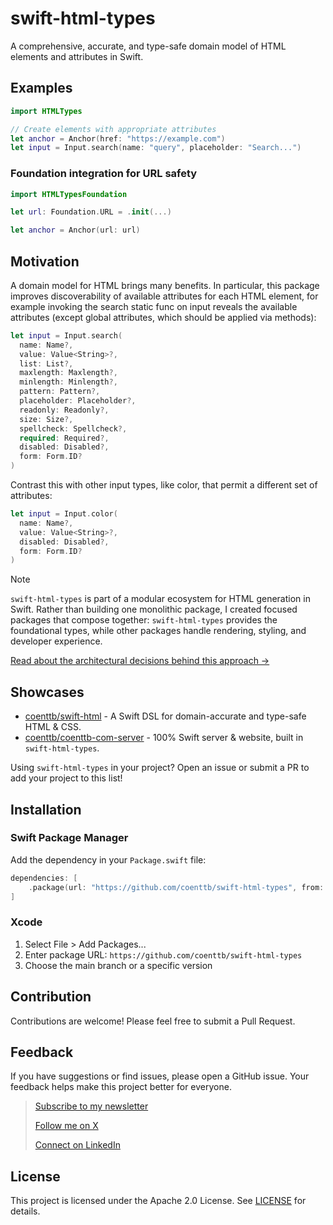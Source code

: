 # swift-html-types

A comprehensive, accurate, and type-safe domain model of HTML elements and attributes in Swift.

## Examples

```swift
import HTMLTypes

// Create elements with appropriate attributes
let anchor = Anchor(href: "https://example.com")
let input = Input.search(name: "query", placeholder: "Search...")
```

### Foundation integration for URL safety

```swift
import HTMLTypesFoundation

let url: Foundation.URL = .init(...)

let anchor = Anchor(url: url)
```

## Motivation

A domain model for HTML brings many benefits. In particular, this package improves discoverability of available attributes for each HTML element, for example invoking the search static func on input reveals the available attributes (except global attributes, which should be applied via methods):

```swift
let input = Input.search(
  name: Name?,
  value: Value<String>?,
  list: List?,
  maxlength: Maxlength?,
  minlength: Minlength?,
  pattern: Pattern?,
  placeholder: Placeholder?,
  readonly: Readonly?,
  size: Size?,
  spellcheck: Spellcheck?,
  required: Required?,
  disabled: Disabled?,
  form: Form.ID?
)
```

Contrast this with other input types, like color, that permit a different set of attributes:
```swift
let input = Input.color(
  name: Name?,
  value: Value<String>?,
  disabled: Disabled?,
  form: Form.ID?
)
```

> [!NOTE]
> `swift-html-types` is part of a modular ecosystem for HTML generation in Swift. Rather than building one monolithic package, I created focused packages that compose together: `swift-html-types` provides the foundational types, while other packages handle rendering, styling, and developer experience.
>
> [Read about the architectural decisions behind this approach →](https://coenttb.com/blog/4)

## Showcases

- [coenttb/swift-html](https://github.com/coenttb/swift-html) - A Swift DSL for domain-accurate and type-safe HTML & CSS.
- [coenttb/coenttb-com-server](https://github.com/coenttb/coenttb-com-server) - 100% Swift server & website, built in `swift-html-types`.

Using `swift-html-types` in your project? Open an issue or submit a PR to add your project to this list!

## Installation

### Swift Package Manager

Add the dependency in your `Package.swift` file:

```swift
dependencies: [
    .package(url: "https://github.com/coenttb/swift-html-types", from: "0.0.1")
]
```

### Xcode

1. Select File > Add Packages...
2. Enter package URL: `https://github.com/coenttb/swift-html-types`
3. Choose the main branch or a specific version

## Contribution

Contributions are welcome! Please feel free to submit a Pull Request.

## Feedback

If you have suggestions or find issues, please open a GitHub issue. Your feedback helps make this project better for everyone.

> [Subscribe to my newsletter](http://coenttb.com/en/newsletter/subscribe)
>
> [Follow me on X](http://x.com/coenttb)
> 
> [Connect on LinkedIn](https://www.linkedin.com/in/tenthijeboonkkamp)

## License

This project is licensed under the Apache 2.0 License. See [LICENSE](LICENSE) for details.
